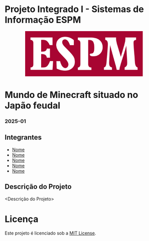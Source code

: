 # Projeto Integrado I - Sistemas de Informação ESPM

<p align="center">
    <a href="https://www.espm.br/cursos-de-graduacao/sistemas-de-informacao/"><img src="https://raw.githubusercontent.com/tech-espm/misc-template/main/logo.png" alt="Sistemas de Informação ESPM" style="width: 375px;"/></a>
</p>

# Mundo de Minecraft situado no Japão feudal

### 2025-01

## Integrantes
- [Nome](https://github.com/xxx)
- [Nome](https://github.com/xxx)
- [Nome](https://github.com/xxx)
- [Nome](https://github.com/xxx)
- [Nome](https://github.com/xxx)

## Descrição do Projeto

<Descrição do Projeto>

# Licença

Este projeto é licenciado sob a [MIT License](https://github.com/tech-espm/inter-1sem-2025-japao-feudal/blob/main/LICENSE).
